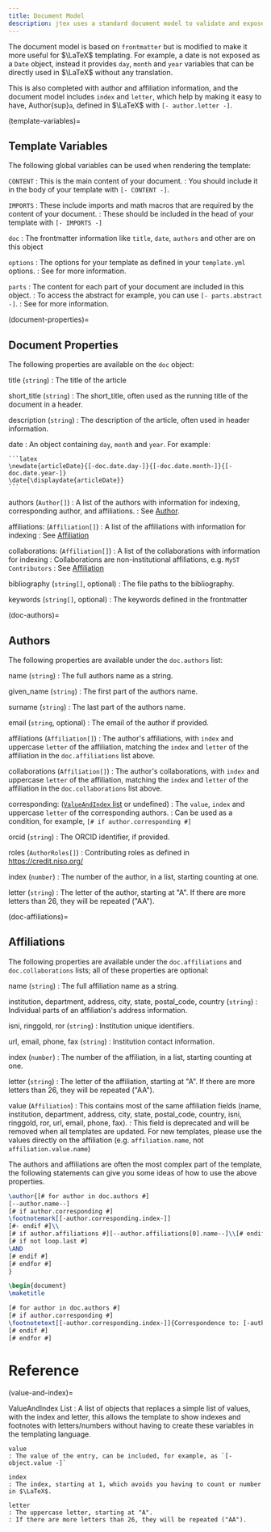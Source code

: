 ```yaml
---
title: Document Model
description: jtex uses a standard document model to validate and expose frontmatter, as well as custom options that are template specific.
---
```


The document model is based on `frontmatter` but is modified to make it more useful for $\LaTeX$ templating.
For example, a date is not exposed as a `Date` object, instead it provides `day`, `month` and `year` variables
that can be directly used in $\LaTeX$ without any translation.

This is also completed with author and affiliation information, and the document model includes `index` and `letter`,
which help by making it easy to have, Author{sup}`a`, defined in $\LaTeX$ with `[- author.letter -]`.

(template-variables)=

## Template Variables

The following global variables can be used when rendering the template:

`CONTENT`
: This is the main content of your document.
: You should include it in the body of your template with `[- CONTENT -]`.

`IMPORTS`
: These include imports and math macros that are required by the content of your document.
: These should be included in the head of your template with `[- IMPORTS -]`

`doc`
: The frontmatter information like `title`, `date`, `authors` and other [](#document-properties) are on this object

`options`
: The options for your template as defined in your `template.yml` options.
: See [](#template-options) for more information.

`parts`
: The content for each part of your document are included in this object.
: To access the abstract for example, you can use `[- parts.abstract -]`.
: See [](#template-parts) for more information.

(document-properties)=

## Document Properties

The following properties are available on the `doc` object:

title (`string`)
: The title of the article

short_title (`string`)
: The short_title, often used as the running title of the document in a header.

description (`string`)
: The description of the article, often used in header information.

date
: An object containing `day`, `month` and `year`. For example:

    ```latex
    \newdate{articleDate}{[-doc.date.day-]}{[-doc.date.month-]}{[-doc.date.year-]}
    \date{\displaydate{articleDate}}
    ```

authors (`Author[]`)
: A list of the authors with information for indexing, corresponding author, and affiliations.
: See [Author](#doc-authors).

affiliations: (`Affiliation[]`)
: A list of the affiliations with information for indexing
: See [Affiliation](#doc-affiliations)

collaborations: (`Affiliation[]`)
: A list of the collaborations with information for indexing
: Collaborations are non-institutional affiliations, e.g. `MyST Contributors`
: See [Affiliation](#doc-affiliations)

bibliography (`string[]`, optional)
: The file paths to the bibliography.

keywords (`string[]`, optional)
: The keywords defined in the frontmatter

(doc-authors)=

## Authors

The following properties are available under the `doc.authors` list:

name (`string`)
: The full authors name as a string.

given_name (`string`)
: The first part of the authors name.

surname (`string`)
: The last part of the authors name.

email (`string`, optional)
: The email of the author if provided.

affiliations (`Affiliation[]`)
: The author's affiliations, with `index` and uppercase `letter` of the affiliation, matching the `index` and `letter` of the affiliation in the `doc.affiliations` list above.

collaborations (`Affiliation[]`)
: The author's collaborations, with `index` and uppercase `letter` of the affiliation, matching the `index` and `letter` of the affiliation in the `doc.collaborations` list above.

corresponding: ([`ValueAndIndex` list](#value-and-index) or undefined)
: The `value`, `index` and uppercase `letter` of the corresponding authors.
: Can be used as a condition, for example, `[# if author.corresponding #]`

orcid (`string`)
: The ORCID identifier, if provided.

roles (`AuthorRoles[]`)
: Contributing roles as defined in <https://credit.niso.org/>

index (`number`)
: The number of the author, in a list, starting counting at one.

letter (`string`)
: The letter of the author, starting at "A". If there are more letters than 26, they will be repeated ("AA").

(doc-affiliations)=

## Affiliations

The following properties are available under the `doc.affiliations` and `doc.collaborations` lists; all of these properties are optional:

name (`string`)
: The full affiliation name as a string.

institution, department, address, city, state, postal_code, country (`string`)
: Individual parts of an affiliation's address information.

isni, ringgold, ror (`string`)
: Institution unique identifiers.

url, email, phone, fax (`string`)
: Institution contact information.

index (`number`)
: The number of the affiliation, in a list, starting counting at one.

letter (`string`)
: The letter of the affiliation, starting at "A". If there are more letters than 26, they will be repeated ("AA").

value (`Affiliation`)
: This contains most of the same affiliation fields (name, institution, department, address, city, state, postal_code, country, isni, ringgold, ror, url, email, phone, fax).
: This field is deprecated and will be removed when all templates are updated. For new templates, please use the values directly on the affiliation (e.g. `affiliation.name`, not `affiliation.value.name`)

The authors and affiliations are often the most complex part of the template, the following statements can give you some ideas of how to use the above properties.

```latex
\author{[# for author in doc.authors #]
[--author.name--]
[# if author.corresponding #]
\footnotemark[[-author.corresponding.index-]]
[#- endif #]\\
[# if author.affiliations #][--author.affiliations[0].name--]\\[# endif #]
[# if not loop.last #]
\AND
[# endif #]
[# endfor #]
}

\begin{document}
\maketitle

[# for author in doc.authors #]
[# if author.corresponding #]
\footnotetext[[-author.corresponding.index-]]{Correspondence to: [-author.email-]}
[# endif #]
[# endfor #]
```

# Reference

(value-and-index)=

ValueAndIndex List
: A list of objects that replaces a simple list of values, with the index and letter, this allows the template to show indexes and footnotes with letters/numbers without having to create these variables in the templating language.

    value
    : The value of the entry, can be included, for example, as `[- object.value -]`

    index
    : The index, starting at 1, which avoids you having to count or number in $\LaTeX$.

    letter
    : The uppercase letter, starting at "A".
    : If there are more letters than 26, they will be repeated ("AA").
